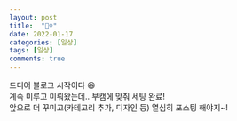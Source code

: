 ```yaml
---
layout: post
title:  "🙋‍♀️"
date: 2022-01-17
categories: [일상]
tags: [일상]
comments: true
---
```

드디어 블로그 시작이다 😆  
계속 미루고 미뤄왔는데.. 부캠에 맞춰 세팅 완료!  
앞으로 더 꾸미고(카테고리 추가, 디자인 등) 열심히 포스팅 해야지~!